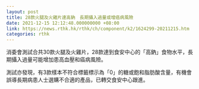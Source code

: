 ```yaml
---
layout: post
title: 28款火腿及火雞片達高鈉　長期攝入過量或增癌病風險
date: 2021-12-15 12:12:48.000000000 +08:00
link: https://news.rthk.hk/rthk/ch/component/k2/1624299-20211215.htm
categories: rthk
---
```


消委會測試合共30款火腿及火雞片，28款達到食安中心的「高鈉」食物水平，長期攝入過量可能增加患高血壓和癌病風險。

測試亦發現，有3款樣本不符合標籤標示為「0」的糖或飽和脂肪酸含量，有機會誤導長期病患人士選購不合適的產品，已轉交食安中心跟進。
